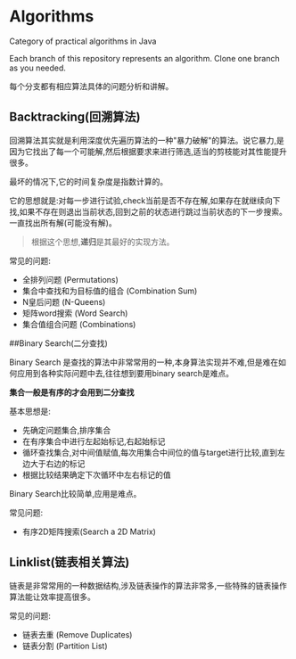 # Algorithms
Category of practical algorithms in Java

Each branch of this repository represents an algorithm. Clone one branch as you needed.

每个分支都有相应算法具体的问题分析和讲解。

## Backtracking(回溯算法)
回溯算法其实就是利用深度优先遍历算法的一种"暴力破解"的算法。说它暴力,是因为它找出了每一个可能解,然后根据要求来进行筛选,适当的剪枝能对其性能提升很多。

最坏的情况下,它的时间复杂度是指数计算的。

它的思想就是:对每一步进行试验,check当前是否不存在解,如果存在就继续向下找,如果不存在则退出当前状态,回到之前的状态进行跳过当前状态的下一步搜索。一直找出所有解(可能没有解)。

> 根据这个思想,**递归**是其最好的实现方法。

常见的问题:

* 全排列问题 (Permutations)
* 集合中查找和为目标值的组合 (Combination Sum)
* N皇后问题 (N-Queens)
* 矩阵word搜索 (Word Search)
* 集合值组合问题 (Combinations)

##Binary Search(二分查找)

Binary Search 是查找的算法中非常常用的一种,本身算法实现并不难,但是难在如何应用到各种实际问题中去,往往想到要用binary search是难点。

**集合一般是有序的才会用到二分查找**

基本思想是:

* 先确定问题集合,排序集合
* 在有序集合中进行左起始标记,右起始标记
* 循环查找集合,对中间值赋值,每次用集合中间位的值与target进行比较,直到左边大于右边的标记
* 根据比较结果确定下次循环中左右标记的值

Binary Search比较简单,应用是难点。

常见问题:

* 有序2D矩阵搜索(Search a 2D Matrix)

## Linklist(链表相关算法)

链表是非常常用的一种数据结构,涉及链表操作的算法非常多,一些特殊的链表操作算法能让效率提高很多。

常见的问题:

* 链表去重 (Remove Duplicates)
* 链表分割 (Partition List)